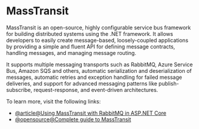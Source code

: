 # MassTransit

MassTransit is an open-source, highly configurable service bus framework for building distributed systems using the .NET framework. It allows developers to easily create message-based, loosely-coupled applications by providing a simple and fluent API for defining message contracts, handling messages, and managing message routing.

It supports multiple messaging transports such as RabbitMQ, Azure Service Bus, Amazon SQS and others, automatic serialization and deserialization of messages, automatic retries and exception handling for failed message deliveries, and support for advanced messaging patterns like publish-subscribe, request-response, and event-driven architectures.

To learn more, visit the following links:

- [@article@Using MassTransit with RabbitMQ in ASP.NET Core](https://code-maze.com/masstransit-rabbitmq-aspnetcore/)
- [@opensource@Complete guide to MassTransit](https://github.com/MassTransit/MassTransit)
